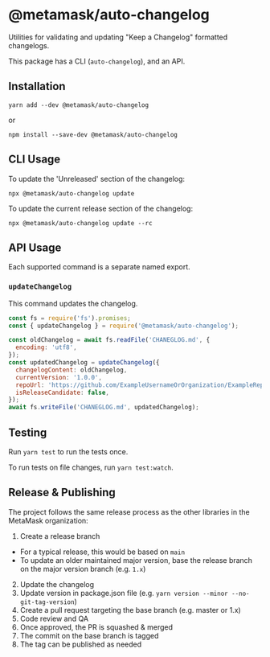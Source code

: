 # @metamask/auto-changelog

Utilities for validating and updating \"Keep a Changelog\" formatted changelogs.

This package has a CLI (`auto-changelog`), and an API.

## Installation

`yarn add --dev @metamask/auto-changelog`

or

`npm install --save-dev @metamask/auto-changelog`

## CLI Usage

To update the 'Unreleased' section of the changelog:

`npx @metamask/auto-changelog update`

To update the current release section of the changelog:

`npx @metamask/auto-changelog update --rc`

## API Usage

Each supported command is a separate named export.

### `updateChangelog`

This command updates the changelog.

```javascript
const fs = require('fs').promises;
const { updateChangelog } = require('@metamask/auto-changelog');

const oldChangelog = await fs.readFile('CHANEGLOG.md', {
  encoding: 'utf8',
});
const updatedChangelog = updateChangelog({
  changelogContent: oldChangelog,
  currentVersion: '1.0.0',
  repoUrl: 'https://github.com/ExampleUsernameOrOrganization/ExampleRepository',
  isReleaseCandidate: false,
});
await fs.writeFile('CHANEGLOG.md', updatedChangelog);
```

## Testing

Run `yarn test` to run the tests once.

To run tests on file changes, run `yarn test:watch`.

## Release & Publishing

The project follows the same release process as the other libraries in the MetaMask organization:

1. Create a release branch
  * For a typical release, this would be based on `main`
  * To update an older maintained major version, base the release branch on the major version branch (e.g. `1.x`)
2. Update the changelog
3. Update version in package.json file (e.g. `yarn version --minor --no-git-tag-version`)
4. Create a pull request targeting the base branch (e.g. master or 1.x)
5. Code review and QA
6. Once approved, the PR is squashed & merged
7. The commit on the base branch is tagged
8. The tag can be published as needed
